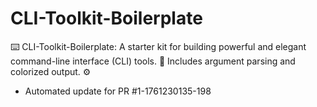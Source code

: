 # CLI-Toolkit-Boilerplate
⌨️ CLI-Toolkit-Boilerplate: A starter kit for building powerful and elegant command-line interface (CLI) tools. 🧰 Includes argument parsing and colorized output. ⚙️


- Automated update for PR #1-1761230135-198